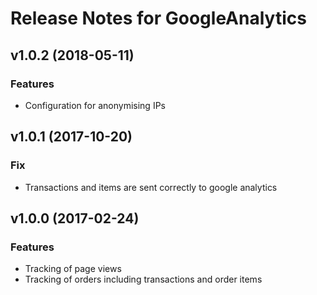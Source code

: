 # Release Notes for GoogleAnalytics


## v1.0.2 (2018-05-11)
### Features
- Configuration for anonymising IPs


## v1.0.1 (2017-10-20)
### Fix
- Transactions and items are sent correctly to google analytics


## v1.0.0 (2017-02-24)
### Features
- Tracking of page views
- Tracking of orders including transactions and order items
